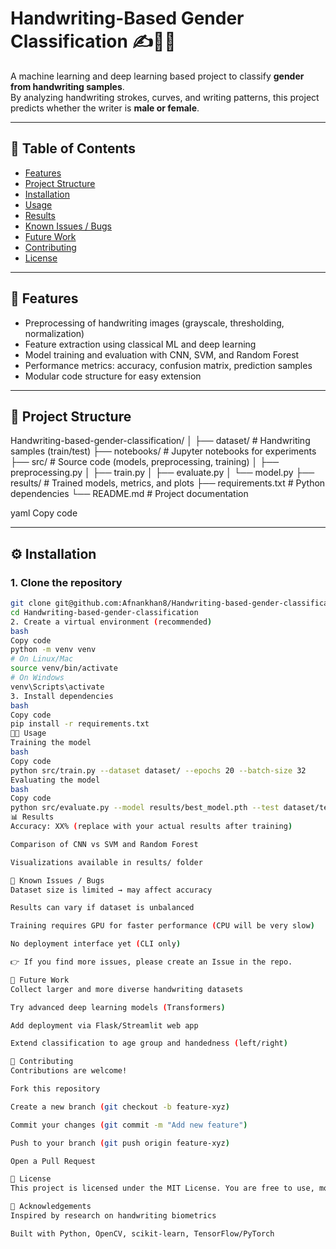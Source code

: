 # Handwriting-Based Gender Classification ✍️👩‍🧑

A machine learning and deep learning based project to classify **gender from handwriting samples**.  
By analyzing handwriting strokes, curves, and writing patterns, this project predicts whether the writer is **male or female**.  

---

## 📖 Table of Contents
- [Features](#-features)
- [Project Structure](#-project-structure)
- [Installation](#-installation)
- [Usage](#-usage)
- [Results](#-results)
- [Known Issues / Bugs](#-known-issues--bugs)
- [Future Work](#-future-work)
- [Contributing](#-contributing)
- [License](#-license)

---

## 🚀 Features
- Preprocessing of handwriting images (grayscale, thresholding, normalization)  
- Feature extraction using classical ML and deep learning  
- Model training and evaluation with CNN, SVM, and Random Forest  
- Performance metrics: accuracy, confusion matrix, prediction samples  
- Modular code structure for easy extension  

---

## 📂 Project Structure
Handwriting-based-gender-classification/
│
├── dataset/ # Handwriting samples (train/test)
├── notebooks/ # Jupyter notebooks for experiments
├── src/ # Source code (models, preprocessing, training)
│ ├── preprocessing.py
│ ├── train.py
│ ├── evaluate.py
│ └── model.py
├── results/ # Trained models, metrics, and plots
├── requirements.txt # Python dependencies
└── README.md # Project documentation

yaml
Copy code

---

## ⚙️ Installation

### 1. Clone the repository
```bash
git clone git@github.com:Afnankhan8/Handwriting-based-gender-classification.git
cd Handwriting-based-gender-classification
2. Create a virtual environment (recommended)
bash
Copy code
python -m venv venv
# On Linux/Mac
source venv/bin/activate
# On Windows
venv\Scripts\activate
3. Install dependencies
bash
Copy code
pip install -r requirements.txt
🧑‍💻 Usage
Training the model
bash
Copy code
python src/train.py --dataset dataset/ --epochs 20 --batch-size 32
Evaluating the model
bash
Copy code
python src/evaluate.py --model results/best_model.pth --test dataset/test
📊 Results
Accuracy: XX% (replace with your actual results after training)

Comparison of CNN vs SVM and Random Forest

Visualizations available in results/ folder

🐛 Known Issues / Bugs
Dataset size is limited → may affect accuracy

Results can vary if dataset is unbalanced

Training requires GPU for faster performance (CPU will be very slow)

No deployment interface yet (CLI only)

👉 If you find more issues, please create an Issue in the repo.

🔮 Future Work
Collect larger and more diverse handwriting datasets

Try advanced deep learning models (Transformers)

Add deployment via Flask/Streamlit web app

Extend classification to age group and handedness (left/right)

🤝 Contributing
Contributions are welcome!

Fork this repository

Create a new branch (git checkout -b feature-xyz)

Commit your changes (git commit -m "Add new feature")

Push to your branch (git push origin feature-xyz)

Open a Pull Request

📜 License
This project is licensed under the MIT License. You are free to use, modify, and distribute it with proper attribution.

🙌 Acknowledgements
Inspired by research on handwriting biometrics

Built with Python, OpenCV, scikit-learn, TensorFlow/PyTorch
